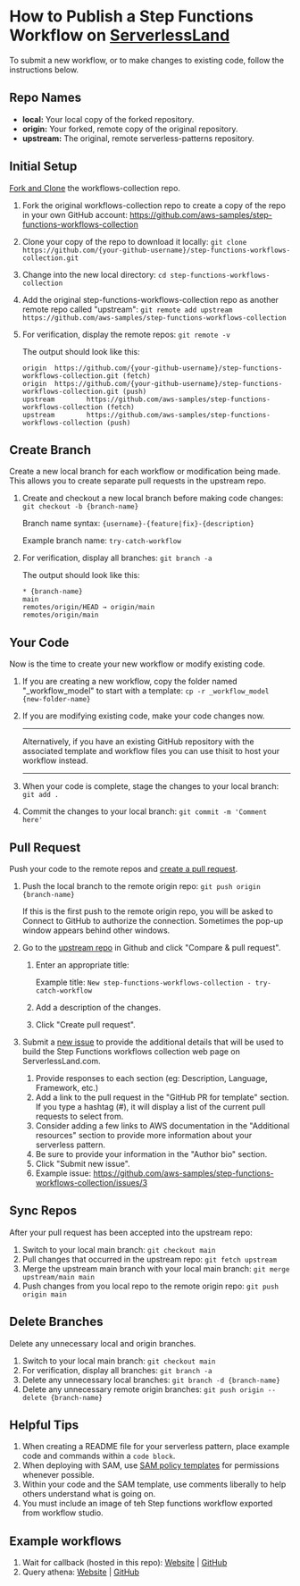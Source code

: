 # How to Publish a Step Functions Workflow on [ServerlessLand](https://serverlessland.com/)

To submit a new workflow, or to make changes to existing code, follow the instructions below.

## Repo Names

* **local:** Your local copy of the forked repository.
* **origin:** Your forked, remote copy of the original repository.
* **upstream:** The original, remote serverless-patterns repository.

## Initial Setup

[Fork and Clone](https://docs.github.com/en/github/getting-started-with-github/fork-a-repo) the workflows-collection repo.

1. Fork the original workflows-collection repo to create a copy of the repo in your own GitHub account: https://github.com/aws-samples/step-functions-workflows-collection
1. Clone your copy of the repo to download it locally: `git clone https://github.com/{your-github-username}/step-functions-workflows-collection.git`
1. Change into the new local directory: `cd step-functions-workflows-collection`
1. Add the original step-functions-workflows-collection repo as another remote repo called "upstream": `git remote add upstream https://github.com/aws-samples/step-functions-workflows-collection`
1. For verification, display the remote repos: `git remote -v`

   The output should look like this:

   ```
   origin  https://github.com/{your-github-username}/step-functions-workflows-collection.git (fetch)
   origin  https://github.com/{your-github-username}/step-functions-workflows-collection.git (push)
   upstream        https://github.com/aws-samples/step-functions-workflows-collection (fetch)
   upstream        https://github.com/aws-samples/step-functions-workflows-collection (push)
   ```

## Create Branch

Create a new local branch for each workflow or modification being made. This allows you to create separate pull requests in the upstream repo.

1. Create and checkout a new local branch before making code changes: `git checkout -b {branch-name}`

   Branch name syntax: `{username}-{feature|fix}-{description}`

   Example branch name: `try-catch-workflow`

1. For verification, display all branches: `git branch -a`

   The output should look like this:

   ```
   * {branch-name}
   main
   remotes/origin/HEAD → origin/main
   remotes/origin/main
   ```

## Your Code

Now is the time to create your new workflow or modify existing code.

1. If you are creating a new workflow, copy the folder named "_workflow_model" to start with a template: `cp -r _workflow_model {new-folder-name}`
1. If you are modifying existing code, make your code changes now.

   ***

   Alternatively, if you have an existing GitHub repository with the associated template and workflow files you can use thisit to host your workflow instead.

   ***

1. When your code is complete, stage the changes to your local branch: `git add .`
1. Commit the changes to your local branch: `git commit -m 'Comment here'`

## Pull Request

Push your code to the remote repos and [create a pull request](https://docs.github.com/en/github/collaborating-with-issues-and-pull-requests/creating-a-pull-request).

1. Push the local branch to the remote origin repo: `git push origin {branch-name}`

   If this is the first push to the remote origin repo, you will be asked to Connect to GitHub to authorize the connection. Sometimes the pop-up window appears behind other windows.

1. Go to the [upstream repo](https://github.com/aws-samples/step-functions-workflows-collection) in Github and click "Compare & pull request".

   1. Enter an appropriate title:

      Example title: `New step-functions-workflows-collection - try-catch-workflow`

   1. Add a description of the changes.
   1. Click "Create pull request".

1. Submit a [new issue](https://github.com/aws-samples/step-functions-workflows-collection/issues/new?assignees=jbesw&labels=&template=new-workflow-submission.md&title=New+workflow+submission) to provide the additional details that will be used to build the Step Functions workflows collection web page on ServerlessLand.com.
   1. Provide responses to each section (eg: Description, Language, Framework, etc.)
   1. Add a link to the pull request in the "GitHub PR for template" section. If you type a hashtag (#), it will display a list of the current pull requests to select from.
   1. Consider adding a few links to AWS documentation in the "Additional resources" section to provide more information about your serverless pattern.
   1. Be sure to provide your information in the "Author bio" section.
   1. Click "Submit new issue".
   1. Example issue: https://github.com/aws-samples/step-functions-workflows-collection/issues/3

## Sync Repos

After your pull request has been accepted into the upstream repo:

1. Switch to your local main branch: `git checkout main`
1. Pull changes that occurred in the upstream repo: `git fetch upstream`
1. Merge the upstream main branch with your local main branch: `git merge upstream/main main`
1. Push changes from you local repo to the remote origin repo: `git push origin main`

## Delete Branches

Delete any unnecessary local and origin branches.

1. Switch to your local main branch: `git checkout main`
1. For verification, display all branches: `git branch -a`
1. Delete any unnecessary local branches: `git branch -d {branch-name}`
1. Delete any unnecessary remote origin branches: `git push origin --delete {branch-name}`

## Helpful Tips

1. When creating a README file for your serverless pattern, place example code and commands within a `code block`.
1. When deploying with SAM, use [SAM policy templates](https://docs.aws.amazon.com/serverless-application-model/latest/developerguide/serverless-policy-templates.html) for permissions whenever possible.
1. Within your code and the SAM template, use comments liberally to help others understand what is going on.
1. You must include an image of teh Step functions workflow exported from workflow studio.

## Example workflows

1. Wait for callback (hosted in this repo): [Website](https://serverlessland.com/workflows/wait-for-callback) | [GitHub](https://github.com/aws-samples/step-functions-workflows-collection/tree/main/wait-for-callback)
2. Query athena: [Website](https://serverlessland.com/workflowss/query-athena) | [GitHub](https://github.com/aws-samples/step-functions-workflows-collection/tree/main/sfn-athena-query)
